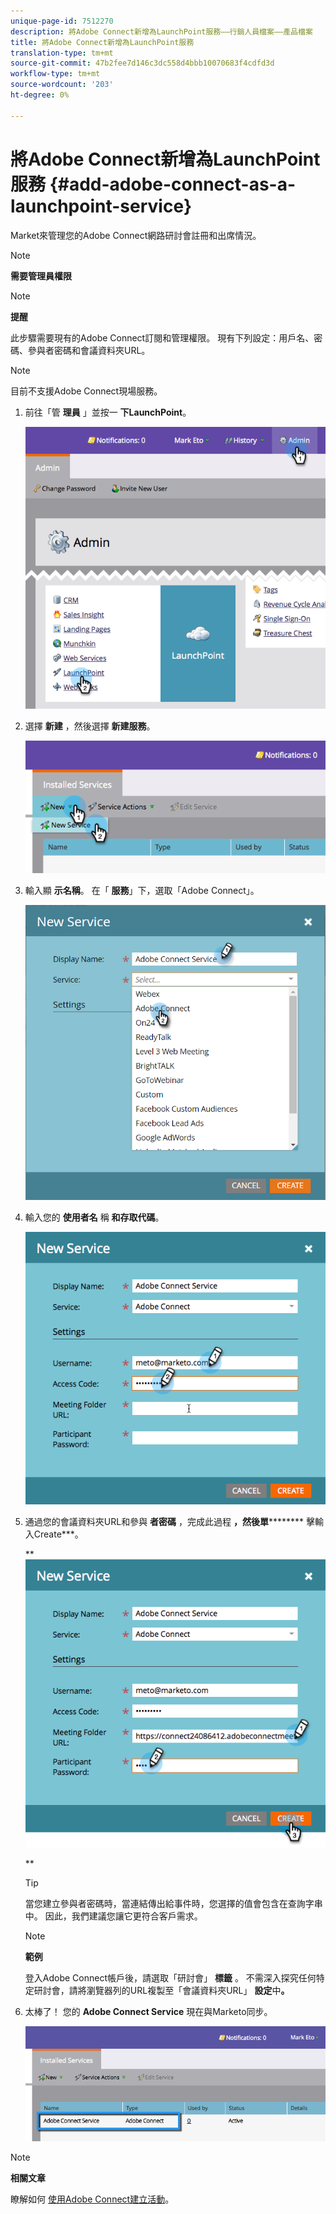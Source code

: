 ```yaml
---
unique-page-id: 7512270
description: 將Adobe Connect新增為LaunchPoint服務——行銷人員檔案——產品檔案
title: 將Adobe Connect新增為LaunchPoint服務
translation-type: tm+mt
source-git-commit: 47b2fee7d146c3dc558d4bbb10070683f4cdfd3d
workflow-type: tm+mt
source-wordcount: '203'
ht-degree: 0%

---
```



# 將Adobe Connect新增為LaunchPoint服務 {#add-adobe-connect-as-a-launchpoint-service}

Market來管理您的Adobe Connect網路研討會註冊和出席情況。

>[!NOTE]
>
>**需要管理員權限**

>[!NOTE]
>
>**提醒**
>
>此步驟需要現有的Adobe Connect訂閱和管理權限。 現有下列設定：用戶名、密碼、參與者密碼和會議資料夾URL。

>[!NOTE]
>
>目前不支援Adobe Connect現場服務。

1. 前往「管 **理員** 」並按一 **下LaunchPoint**。

   ![](assets/image2015-4-22-11-3a33-3a51.png)

1. 選擇 **新建** ，然後選擇 **新建服務**。

   ![](assets/image2015-4-22-11-3a40-3a19.png)

1. 輸入顯 **示名稱**。 在「 **服務**」下，選取「Adobe Connect」。

   ![](assets/new-service-adobe-connect.png)

1. 輸入您的 **使用者名** 稱 **和存取代碼**。

   ![](assets/image2015-4-22-11-3a50-3a6.png)

1. 通過您的會議資料夾URL和參與 **者密碼** ，完成此過程 **，然後單********** 擊輸入Create***。

   ** ![](assets/image2015-4-22-11-3a55-3a36.png)

   **

   >[!TIP]
   >
   >當您建立參與者密碼時，當連結傳出給事件時，您選擇的值會包含在查詢字串中。 因此，我們建議您讓它更符合客戶需求。

   >[!NOTE]
   >
   >**範例**
   >
   >
   >登入Adobe Connect帳戶後，請選取「研討會」 **標籤** 。 不需深入探究任何特定研討會，請將瀏覽器列的URL複製至「會議資料夾URL」 **設定**&#x200B;中&#x200B;**。**

1. 太棒了！ 您的 **Adobe Connect Service** 現在與Marketo同步。

   ![](assets/adobe-connect-service.png)

>[!NOTE]
>
>**相關文章**
>
>瞭解如何 [使用Adobe Connect建立活動](../../../product-docs/demand-generation/events/create-an-event/create-an-event-with-adobe-connect.md)。

